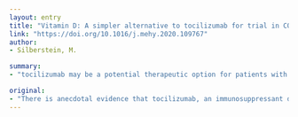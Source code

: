 ```yaml
---
layout: entry
title: "Vitamin D: A simpler alternative to tocilizumab for trial in COVID-19?"
link: "https://doi.org/10.1016/j.mehy.2020.109767"
author:
- Silberstein, M.

summary:
- "tocilizumab may be a potential therapeutic option for patients with severe manifestations of coronavirus disease 2019 (COVID-19) Vitamin D appears to modulate the activity of an interleukin (IL-6), which may explain the seasonal variation in prevalence of influenza. A retrospective comparison of Vitamin D levels in previously obtained blood samples could establish a rationale for widespread Vitamin D supplementation. The drug would be far cheaper and simpler than the drug as a therapeutic option to trial."

original:
- "There is anecdotal evidence that tocilizumab, an immunosuppressant drug, may be a potential therapeutic option for patients with severe manifestations of coronavirus disease 2019 (COVID-19). Like tocilizumab, Vitamin D appears to modulate the activity of an interleukin (IL-6), which may explain the seasonal variation in prevalence of influenza. While most cases of COVID-19 have, thus far, occurred in the Northern Hemisphere winter, limiting the ability to assess seasonal variation, there remains substantial variation in the severity of this condition that has yet to be explained. A retrospective comparison of Vitamin D levels in previously obtained blood samples between survivors and confirmed fatalities could establish a rationale for implementation of widespread Vitamin D supplementation. This would be far cheaper and simpler than tocilizumab as a therapeutic option to trial."
---
```


